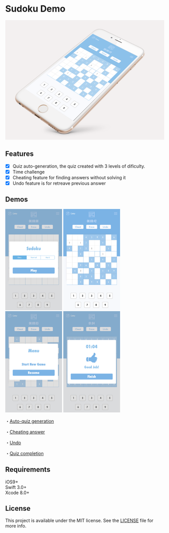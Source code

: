 # Sudoku Demo

![](https://github.com/WataruMaeda/sudoku/blob/master/demo/mock.png)

## Features

- [x] Quiz auto-generation, the quiz created with 3 levels of dificulty.
- [x] Time challenge
- [x] Cheating feature for finding answers without solving it
- [x] Undo feature is for retreave previous answer

## Demos

<img src="https://github.com/WataruMaeda/sudoku/blob/master/demo/ss_3.png" width="180">  <img src="https://github.com/WataruMaeda/sudoku/blob/master/demo/ss_1.png" width="180">  <img src="https://github.com/WataruMaeda/sudoku/blob/master/demo/ss_4.png" width="180">  <img src="https://github.com/WataruMaeda/sudoku/blob/master/demo/ss_2.png" width="180">

・<a href="https://github.com/WataruMaeda/sudoku/blob/master/demo/demo_1.gif">Auto-quiz generation</a>

・<a href="https://github.com/WataruMaeda/sudoku/blob/master/demo/demo_3.mp4">Cheating answer</a>

・<a href="https://github.com/WataruMaeda/sudoku/blob/master/demo/demo_2.mp4">Undo</a>

・<a href="https://github.com/WataruMaeda/sudoku/blob/master/demo/demo_4.mp4">Quiz completion</a>

## Requirements

iOS9+  
Swift 3.0+  
Xcode 8.0+

## License

This project is available under the MIT license. See the [LICENSE](https://github.com/WataruMaeda/sudoku/blob/master/LICENSE) file for more info.
